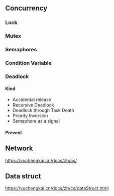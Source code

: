 
## Concurrency

### Lock
### Mutex
### Semaphores
### Condition Variable


### Deadlock
#### Kind
- Accidental release
- Recursive Deadlock
- Deadlock through Task Death
- Priority Inversion
- Semaphore as a signal

#### Prevent


## Network
https://yuchengkai.cn/docs/zh/cs/


## Data struct
https://yuchengkai.cn/docs/zh/cs/dataStruct.html
